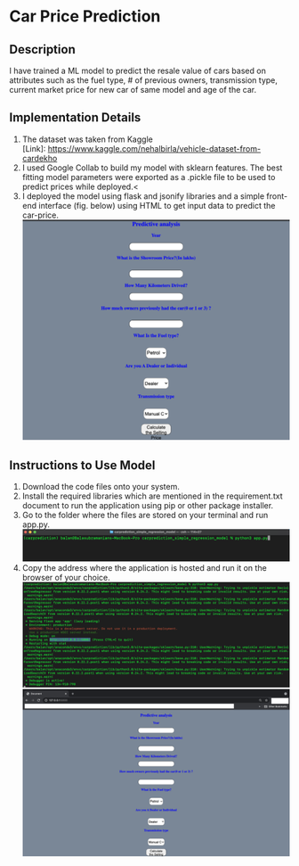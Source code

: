 # Car Price Prediction
## Description
I have trained a ML model to predict the resale value of cars based on attributes such as the fuel type, # of previous owners, transmission type, current market price for new car of same model and age of the car.<br>
## Implementation Details
1. The dataset was taken from Kaggle <br>[Link]: https://www.kaggle.com/nehalbirla/vehicle-dataset-from-cardekho <br>
2. I used Google Collab to build my model with sklearn features. The best fitting model parameters were exported as a .pickle file to be used to predict prices while deployed.<<br>
3. I deployed the model using flask and jsonify libraries and a simple front-end interface (fig. below) using HTML to get input data to predict the car-price.<br>
![Front-End](./Interface.png)
## Instructions to Use Model
1. Download the code files onto your system.<br>
2. Install the required libraries which are mentioned in the requirement.txt document to run the application using pip or other package installer.<br>
3. Go to the folder where the files are stored on your terminal and run app.py.<br>
![Run-Command](./Run.png)
4. Copy the address where the application is hosted and run it on the browser of your choice.
![Address](./Address.png)
![Browser](./Browser.png)
